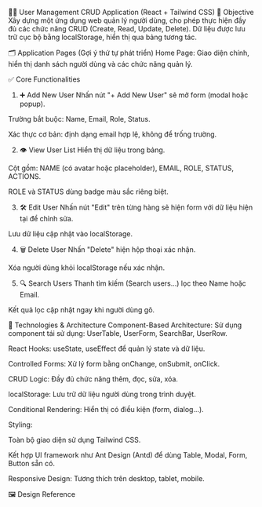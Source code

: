 🧑‍💼 User Management CRUD Application (React + Tailwind CSS)
🎯 Objective
Xây dựng một ứng dụng web quản lý người dùng, cho phép thực hiện đầy đủ các chức năng CRUD (Create, Read, Update, Delete). Dữ liệu được lưu trữ cục bộ bằng localStorage, hiển thị qua bảng tương tác.

🗂️ Application Pages (Gợi ý thứ tự phát triển)
Home Page: Giao diện chính, hiển thị danh sách người dùng và các chức năng quản lý.

✅ Core Functionalities
1. ➕ Add New User
Nhấn nút "+ Add New User" sẽ mở form (modal hoặc popup).

Trường bắt buộc: Name, Email, Role, Status.

Xác thực cơ bản: định dạng email hợp lệ, không để trống trường.

2. 👁️ View User List
Hiển thị dữ liệu trong bảng.

Cột gồm: NAME (có avatar hoặc placeholder), EMAIL, ROLE, STATUS, ACTIONS.

ROLE và STATUS dùng badge màu sắc riêng biệt.

3. 🛠️ Edit User
Nhấn nút "Edit" trên từng hàng sẽ hiện form với dữ liệu hiện tại để chỉnh sửa.

Lưu dữ liệu cập nhật vào localStorage.

4. 🗑️ Delete User
Nhấn "Delete" hiện hộp thoại xác nhận.

Xóa người dùng khỏi localStorage nếu xác nhận.

5. 🔍 Search Users
Thanh tìm kiếm (Search users...) lọc theo Name hoặc Email.

Kết quả lọc cập nhật ngay khi người dùng gõ.

🧱 Technologies & Architecture
Component-Based Architecture: Sử dụng component tái sử dụng: UserTable, UserForm, SearchBar, UserRow.

React Hooks: useState, useEffect để quản lý state và dữ liệu.

Controlled Forms: Xử lý form bằng onChange, onSubmit, onClick.

CRUD Logic: Đầy đủ chức năng thêm, đọc, sửa, xóa.

localStorage: Lưu trữ dữ liệu người dùng trong trình duyệt.

Conditional Rendering: Hiển thị có điều kiện (form, dialog...).

Styling:

Toàn bộ giao diện sử dụng Tailwind CSS.

Kết hợp UI framework như Ant Design (Antd) để dùng Table, Modal, Form, Button sẵn có.

Responsive Design: Tương thích trên desktop, tablet, mobile.

🖼️ Design Reference

